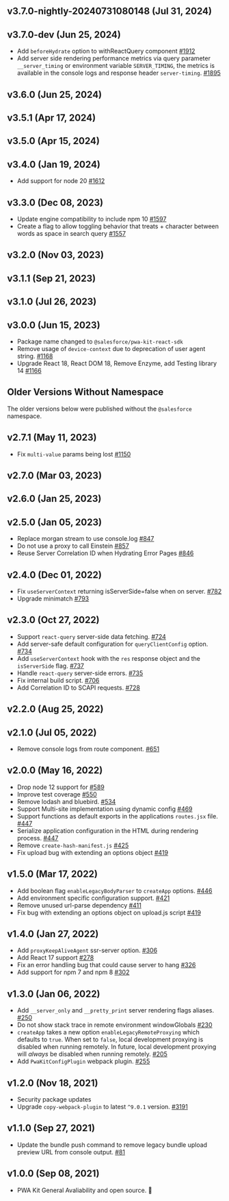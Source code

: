 ## v3.7.0-nightly-20240731080148 (Jul 31, 2024)
## v3.7.0-dev (Jun 25, 2024)
- Add `beforeHydrate` option to withReactQuery component [#1912](https://github.com/SalesforceCommerceCloud/pwa-kit/pull/1912)
- Add server side rendering performance metrics via query parameter `__server_timing` or environment variable `SERVER_TIMING`, the metrics is available in the console logs and response header `server-timing`. [#1895](https://github.com/SalesforceCommerceCloud/pwa-kit/pull/1895)

## v3.6.0 (Jun 25, 2024)

## v3.5.1 (Apr 17, 2024)

## v3.5.0 (Apr 15, 2024)

## v3.4.0 (Jan 19, 2024)

- Add support for node 20 [#1612](https://github.com/SalesforceCommerceCloud/pwa-kit/pull/1612)

## v3.3.0 (Dec 08, 2023)

- Update engine compatibility to include npm 10 [#1597](https://github.com/SalesforceCommerceCloud/pwa-kit/pull/1597)
- Create a flag to allow toggling behavior that treats + character between words as space in search query [#1557](https://github.com/SalesforceCommerceCloud/pwa-kit/pull/1557)

## v3.2.0 (Nov 03, 2023)

## v3.1.1 (Sep 21, 2023)

## v3.1.0 (Jul 26, 2023)

## v3.0.0 (Jun 15, 2023)

- Package name changed to `@salesforce/pwa-kit-react-sdk`
- Remove usage of `device-context` due to deprecation of user agent string. [#1168](https://github.com/SalesforceCommerceCloud/pwa-kit/pull/1168)
- Upgrade React 18, React DOM 18, Remove Enzyme, add Testing library 14 [#1166](https://github.com/SalesforceCommerceCloud/pwa-kit/pull/1166)

## Older Versions Without Namespace

The older versions below were published without the `@salesforce` namespace.

## v2.7.1 (May 11, 2023)

- Fix `multi-value` params being lost [#1150](https://github.com/SalesforceCommerceCloud/pwa-kit/pull/1150)

## v2.7.0 (Mar 03, 2023)

## v2.6.0 (Jan 25, 2023)

## v2.5.0 (Jan 05, 2023)

- Replace morgan stream to use console.log [#847](https://github.com/SalesforceCommerceCloud/pwa-kit/pull/847)
- Do not use a proxy to call Einstein [#857](https://github.com/SalesforceCommerceCloud/pwa-kit/pull/857)
- Reuse Server Correlation ID when Hydrating Error Pages [#846](https://github.com/SalesforceCommerceCloud/pwa-kit/pull/846)

## v2.4.0 (Dec 01, 2022)

- Fix `useServerContext` returning isServerSide=false when on server. [#782](https://github.com/SalesforceCommerceCloud/pwa-kit/pull/782)
- Upgrade minimatch [#793](https://github.com/SalesforceCommerceCloud/pwa-kit/pull/793)

## v2.3.0 (Oct 27, 2022)

- Support `react-query` server-side data fetching. [#724](https://github.com/SalesforceCommerceCloud/pwa-kit/pull/724)
- Add server-safe default configuration for `queryClientConfig` option. [#734](https://github.com/SalesforceCommerceCloud/pwa-kit/pull/734)
- Add `useServerContext` hook with the `res` response object and the `isServerSide` flag. [#737](https://github.com/SalesforceCommerceCloud/pwa-kit/pull/737)
- Handle `react-query` server-side errors. [#735](https://github.com/SalesforceCommerceCloud/pwa-kit/pull/735)
- Fix internal build script. [#706](https://github.com/SalesforceCommerceCloud/pwa-kit/pull/706)
- Add Correlation ID to SCAPI requests. [#728](https://github.com/SalesforceCommerceCloud/pwa-kit/pull/728)

## v2.2.0 (Aug 25, 2022)

## v2.1.0 (Jul 05, 2022)

- Remove console logs from route component. [#651](https://github.com/SalesforceCommerceCloud/pwa-kit/pull/651)

## v2.0.0 (May 16, 2022)

- Drop node 12 support for [#589](https://github.com/SalesforceCommerceCloud/pwa-kit/pull/589)
- Improve test coverage [#550](https://github.com/SalesforceCommerceCloud/pwa-kit/pull/550)
- Remove lodash and bluebird. [#534](https://github.com/SalesforceCommerceCloud/pwa-kit/pull/534)
- Support Multi-site implementation using dynamic config [#469](https://github.com/SalesforceCommerceCloud/pwa-kit/pull/469)
- Support functions as default exports in the applications `routes.jsx` file. [#447](https://github.com/SalesforceCommerceCloud/pwa-kit/pull/447)
- Serialize application configuration in the HTML during rendering process. [#447](https://github.com/SalesforceCommerceCloud/pwa-kit/pull/447)
- Remove `create-hash-manifest.js` [#425](https://github.com/SalesforceCommerceCloud/pwa-kit/pull/425)
- Fix upload bug with extending an options object [#419](https://github.com/SalesforceCommerceCloud/pwa-kit/pull/419)

## v1.5.0 (Mar 17, 2022)

- Add boolean flag `enableLegacyBodyParser` to `createApp` options. [#446](https://github.com/SalesforceCommerceCloud/pwa-kit/pull/446)
- Add environment specific configuration support. [#421](https://github.com/SalesforceCommerceCloud/pwa-kit/pull/421)
- Remove unused url-parse dependency [#411](https://github.com/SalesforceCommerceCloud/pwa-kit/pull/411)
- Fix bug with extending an options object on upload.js script [#419](https://github.com/SalesforceCommerceCloud/pwa-kit/pull/419)

## v1.4.0 (Jan 27, 2022)

- Add `proxyKeepAliveAgent` ssr-server option. [#306](https://github.com/SalesforceCommerceCloud/pwa-kit/pull/306)
- Add React 17 support [#278](https://github.com/SalesforceCommerceCloud/pwa-kit/pull/278)
- Fix an error handling bug that could cause server to hang [#326](https://github.com/SalesforceCommerceCloud/pwa-kit/pull/326)
- Add support for npm 7 and npm 8 [#302](https://github.com/SalesforceCommerceCloud/pwa-kit/pull/302)

## v1.3.0 (Jan 06, 2022)

- Add `__server_only` and `__pretty_print` server rendering flags aliases. [#250](https://github.com/SalesforceCommerceCloud/pwa-kit/pull/250)
- Do not show stack trace in remote environment windowGlobals [#230](https://github.com/SalesforceCommerceCloud/pwa-kit/pull/230/files)
- `createApp` takes a new option `enableLegacyRemoteProxying` which defaults to `true`. When set to `false`, local development proxying is disabled when running remotely. In future, local development proxying will _always_ be disabled when running remotely. [#205](https://github.com/SalesforceCommerceCloud/pwa-kit/pull/205)
- Add `PwaKitConfigPlugin` webpack plugin. [#255](https://github.com/SalesforceCommerceCloud/pwa-kit/pull/255)

## v1.2.0 (Nov 18, 2021)

- Security package updates
- Upgrade `copy-webpack-plugin` to latest `^9.0.1` version. [#3191](https://github.com/SalesforceCommerceCloud/pwa-kit/pull/181)

## v1.1.0 (Sep 27, 2021)

- Update the bundle push command to remove legacy bundle upload preview URL from console output. [#81](https://github.com/SalesforceCommerceCloud/pwa-kit/pull/81)

## v1.0.0 (Sep 08, 2021)

- PWA Kit General Avaliability and open source. 🎉
